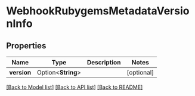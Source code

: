 # WebhookRubygemsMetadataVersionInfo

## Properties

Name | Type | Description | Notes
------------ | ------------- | ------------- | -------------
**version** | Option<**String**> |  | [optional]

[[Back to Model list]](../README.md#documentation-for-models) [[Back to API list]](../README.md#documentation-for-api-endpoints) [[Back to README]](../README.md)


